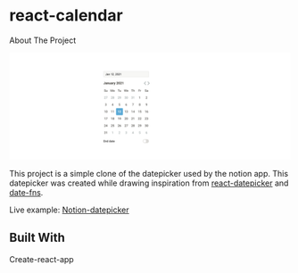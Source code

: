# react-calendar

About The Project

![Image of Project](./projectScreen.png)

This project is a simple clone of the datepicker used by the notion app. This datepicker was created while drawing inspiration from [react-datepicker](https://github.com/Hacker0x01/react-datepicker) and [date-fns](https://github.com/date-fns/date-fns).

Live example:
[Notion-datepicker](https://ntion-calendr-7d2f88.netlify.app/)

## Built With

Create-react-app
